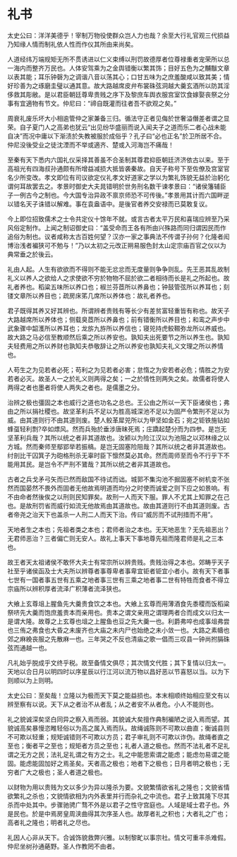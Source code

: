 # 礼书

太史公曰：洋洋美德乎！宰制万物役使群众岂人力也哉？余至大行礼官观三代损益乃知缘人情而制礼依人性而作仪其所由来尚矣。

人道经纬万端规矩无所不贯诱进以仁义束缚以刑罚故德厚者位尊禄重者宠荣所以总一海内而整齐万民也。人体安驾乘为之金舆错衡以繁其饰；目好五色为之黼黻文章以表其能；耳乐钟磬为之调谐八音以荡其心；口甘五味为之庶羞酸咸以致其美；情好珍善为之琢磨圭璧以通其意。故大路越席皮弁布裳硃弦洞越大羹玄酒所以防其淫侈救其彫敝。是以君臣朝廷尊卑贵贱之序下及黎庶车舆衣服宫室饮食嫁娶丧祭之分事有宜適物有节文。仲尼曰：“禘自既灌而往者吾不欲观之矣。”

周衰礼废乐坏大小相逾管仲之家兼备三归。循法守正者见侮於世奢溢僭差者谓之显荣。自子夏门人之高弟也犹云“出见纷华盛丽而说入闻夫子之道而乐二者心战未能自决”而况中庸以下渐渍於失教被服於成俗乎？孔子曰“必也正名”於卫所居不合。仲尼没後受业之徒沈湮而不举或適齐、楚或入河海岂不痛哉！

至秦有天下悉内六国礼仪采择其善虽不合圣制其尊君抑臣朝廷济济依古以来。至于高祖光有四海叔孙通颇有所增益减损大抵皆袭秦故。自天子称号下至佐僚及宫室官名少所变改。孝文即位有司议欲定仪礼孝文好道家之学以为繁礼饰貌无益於治躬化谓何耳故罢去之。孝景时御史大夫晁错明於世务刑名数干谏孝景曰：“诸侯籓辅臣子一例古今之制也。今大国专治异政不禀京师恐不可传後。”孝景用其计而六国畔逆以错名天子诛错以解难。事在袁盎语中。是後官者养交安禄而已莫敢复议。

今上即位招致儒术之士令共定仪十馀年不就。或言古者太平万民和喜瑞应辨至乃采风俗定制作。上闻之制诏御史曰：“盖受命而王各有所由兴殊路而同归谓因民而作追俗为制也。议者咸称太古百姓何望？汉亦一家之事典法不传谓子孙何？化隆者闳博治浅者褊狭可不勉与！”乃以太初之元改正朔易服色封太山定宗庙百官之仪以为典常垂之於後云。

礼由人起。人生有欲欲而不得则不能无忿忿而无度量则争争则乱。先王恶其乱故制礼义以养人之欲给人之求使欲不穷於物物不屈於欲二者相待而长是礼之所起也。故礼者养也。稻粱五味所以养口也；椒兰芬茝所以养鼻也；钟鼓管弦所以养耳也；刻镂文章所以养目也；疏房床笫几席所以养体也：故礼者养也。

君子既得其养又好其辨也。所谓辨者贵贱有等长少有差贫富轻重皆有称也。故天子大路越席所以养体也；侧载臭茝所以养鼻也；前有错衡所以养目也；和鸾之声步中武象骤中韶濩所以养耳也；龙旂九斿所以养信也；寝兕持虎鲛韅弥龙所以养威也。故大路之马必信至教顺然后乘之所以养安也。孰知夫出死要节之所以养生也。孰知夫轻费用之所以养财也孰知夫恭敬辞让之所以养安也孰知夫礼义文理之所以养情也。

人苟生之为见若者必死；苟利之为见若者必害；怠惰之为安若者必危；情胜之为安若者必灭。故圣人一之於礼义则两得之矣；一之於情性则两失之矣。故儒者将使人两得之者也墨者将使人两失之者也。是儒墨之分。

治辨之极也彊固之本也威行之道也功名之总也。王公由之所以一天下臣诸侯也；弗由之所以捐社稷也。故坚革利兵不足以为胜高城深池不足以为固严令繁刑不足以为威。由其道则行不由其道则废。楚人鲛革犀兕所以为甲坚如金石；宛之钜铁施钻如蜂虿轻利剽?卒如熛风。然而兵殆於垂涉唐昧死焉；庄蹻起楚分而为四参。是岂无坚革利兵哉？其所以统之者非其道故也。汝颍以为险江汉以为池阻之以邓林缘之以方城。然而秦师至鄢郢举若振槁。是岂无固塞险阻哉？其所以统之者非其道故也。纣剖比干囚箕子为砲格刑杀无辜时臣下懔然莫必其命。然而周师至而令不行乎下不能用其民。是岂令不严刑不鷟哉？其所以统之者非其道故也。

古者之兵戈矛弓矢而已然而敌国不待试而诎。城郭不集沟池不掘固塞不树机变不张然而国晏然不畏外而固者无他故焉明道而均分之时使而诚爱之则下应之如景响。有不由命者然後俟之以刑则民知罪矣。故刑一人而天下服。罪人不尤其上知罪之在己也。是故刑罚省而威行如流无他故焉由其道故也。故由其道则行不由其道则废。古者帝尧之治天下也盖杀一人刑二人而天下治。传曰“威厉而不试刑措而不用”。

天地者生之本也；先祖者类之本也；君师者治之本也。无天地恶生？无先祖恶出？无君师恶治？三者偏亡则无安人。故礼上事天下事地尊先祖而隆君师是礼之三本也。

故王者天太祖诸侯不敢怀大夫士有常宗所以辨贵贱。贵贱治得之本也。郊畴乎天子社至乎诸侯函及士大夫所以辨尊者事尊卑者事卑宜钜者钜宜小者小。故有天下者事七世有一国者事五世有五乘之地者事三世有三乘之地者事二世有特牲而食者不得立宗庙所以辨积厚者流泽广积薄者流泽狭也。

大飨上玄尊俎上腥鱼先大羹贵食饮之本也。大飨上玄尊而用薄酒食先黍稷而饭稻粱祭哜先大羹而饱庶羞贵本而亲用也。贵本之谓文亲用之谓理两者合而成文以归太一是谓大隆。故尊之上玄尊也俎之上腥鱼也豆之先大羹一也。利爵弗啐也成事俎弗尝也三侑之弗食也大昏之未废齐也大庙之未内尸也始绝之未小敛一也。大路之素幬也郊之麻絻丧服之先散麻一也。三年哭之不反也清庙之歌一倡而三叹县一钟尚拊膈硃弦而通越一也。

凡礼始乎脱成乎文终乎税。故至备情文俱尽；其次情文代胜；其下复情以归太一。天地以合日月以明四时以序星辰以行江河以流万物以昌好恶以节喜怒以当。以为下则顺以为上则明。

太史公曰：至矣哉！立隆以为极而天下莫之能益损也。本末相顺终始相应至文有以辨至察有以说。天下从之者治不从者乱；从之者安不从者危。小人不能则也。

礼之貌诚深矣坚白同异之察入焉而弱。其貌诚大矣擅作典制褊陋之说入焉而望。其貌诚高矣暴慢恣睢轻俗以为高之属入焉而队。故绳诚陈则不可欺以曲直；衡诚县则不可欺以轻重；规矩诚错则不可欺以方员；君子审礼则不可欺以诈伪。故绳者直之至也；衡者平之至也；规矩者方员之至也；礼者人道之极也。然而不法礼者不足礼谓之无方之民；法礼足礼谓之有方之士。礼之中能思索谓之能虑；能虑勿易谓之能固。能虑能固加好之焉圣矣。天者高之极也；地者下之极也；日月者明之极也；无穷者广大之极也；圣人者道之极也。

以财物为用以贵贱为文以多少为异以隆杀为要。文貌繁情欲省礼之隆也；文貌省情欲繁礼之杀也；文貌情欲相为内外表里并行而杂礼之中流也。君子上致其隆下尽其杀而中处其中。步骤驰骋广骛不外是以君子之性守宫庭也。人域是域士君子也。外是民也。於是中焉房皇周浃曲得其次序圣人也。故厚者礼之积也；大者礼之广也；高者礼之隆也；明者礼之尽也。

礼因人心非从天下。合诚饰貌救弊兴雅。以制黎甿以事宗社。情文可重丰杀难假。仲尼坐树孙通蕝野。圣人作教罔不由者。


